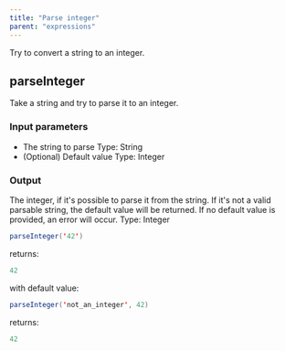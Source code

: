 ```yaml
---
title: "Parse integer"
parent: "expressions"
---
```



Try to convert a string to an integer.

## parseInteger

Take a string and try to parse it to an integer.

### Input parameters

*   The string to parse Type: String
*   (Optional) Default value Type: Integer

### Output

The integer, if it's possible to parse it from the string. If it's not a valid parsable string, the default value will be returned. If no default value is provided, an error will occur. Type: Integer

```java
parseInteger('42')
```

returns:

```java
42
```

with default value:

```java
parseInteger('not_an_integer', 42)
```

returns:

```java
42
```

